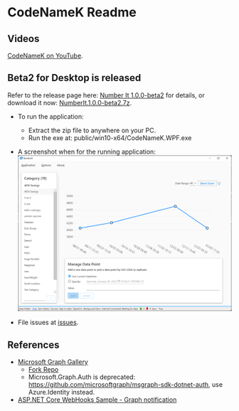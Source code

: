 # CodeNameK Readme

## Videos

[CodeNameK on YouTube](https://youtube.com/playlist?list=PLxWo8vu0UTZ28_GwEGdjwExCHDKx1WCua).

## Beta2 for Desktop is released

Refer to the release page here: [Number It 1.0.0-beta2](https://github.com/xiaomi7732/CodeWithSaar/releases/tag/NumbetIt.1.0.0-beta2) for details, or download it now: [NumberIt.1.0.0-beta2.7z](https://github.com/xiaomi7732/CodeWithSaar/releases/download/NumbetIt.1.0.0-beta2/NumberIt.1.0.0-beta2.win10-x64.7z).

* To run the application:
  * Extract the zip file to anywhere on your PC.
  * Run the exe at: public/win10-x64/CodeNameK.WPF.exe

* A screenshot when for the running application:
![BetaPreviewScreenShot](./images/Beta2.png)

* File issues at [issues](https://github.com/xiaomi7732/CodeWithSaar/issues).

## References

* [Microsoft Graph Gallery](https://developer.microsoft.com/en-us/graph/gallery)
  * [Fork Repo](git@github.com:xiaomi7732/onedrive-sample-apibrowser-dotnet.git)
  * Microsoft.Graph.Auth is deprecated: <https://github.com/microsoftgraph/msgraph-sdk-dotnet-auth>, use Azure.Identity instead.
* [ASP.NET Core WebHooks Sample - Graph notification](https://github.com/microsoftgraph/aspnetcore-webhooks-sample/tree/main/)
